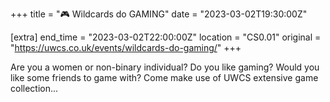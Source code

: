 +++
title = "🎮 Wildcards do GAMING"
date = "2023-03-02T19:30:00Z"

[extra]
end_time = "2023-03-02T22:00:00Z"
location = "CS0.01"
original = "https://uwcs.co.uk/events/wildcards-do-gaming/"
+++

Are you a women or non-binary individual? Do you like gaming? Would you like some friends to game with? Come make use of UWCS extensive game collection...
